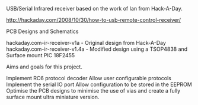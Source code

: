 USB/Serial Infrared receiver based on the work of Ian from Hack-A-Day. 

http://hackaday.com/2008/10/30/how-to-usb-remote-control-receiver/

PCB Designs and Schematics

hackaday.com-ir-receiver-v1a 			-		Original design from Hack-A-Day
hackaday.com-ir-receiver-v1.4a			-		Modified design using a TSOP4838 and Surface mount PIC 18F2455


Aims and goals for this project. 

Implement RC6 protocol decoder
Allow user configurable protocols
Implement the serial IO port
Allow configuration to be stored in the EEPROM
Optimise the PCB designs to minimise the use of vias and create a fully surface mount ultra miniature version. 


